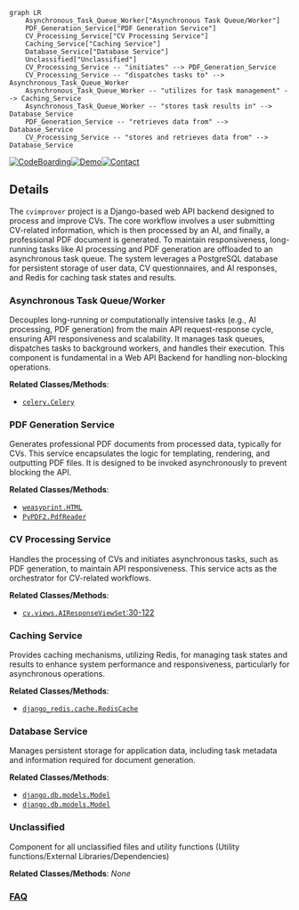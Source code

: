 ```mermaid
graph LR
    Asynchronous_Task_Queue_Worker["Asynchronous Task Queue/Worker"]
    PDF_Generation_Service["PDF Generation Service"]
    CV_Processing_Service["CV Processing Service"]
    Caching_Service["Caching Service"]
    Database_Service["Database Service"]
    Unclassified["Unclassified"]
    CV_Processing_Service -- "initiates" --> PDF_Generation_Service
    CV_Processing_Service -- "dispatches tasks to" --> Asynchronous_Task_Queue_Worker
    Asynchronous_Task_Queue_Worker -- "utilizes for task management" --> Caching_Service
    Asynchronous_Task_Queue_Worker -- "stores task results in" --> Database_Service
    PDF_Generation_Service -- "retrieves data from" --> Database_Service
    CV_Processing_Service -- "stores and retrieves data from" --> Database_Service
```

[![CodeBoarding](https://img.shields.io/badge/Generated%20by-CodeBoarding-9cf?style=flat-square)](https://github.com/CodeBoarding/CodeBoarding)[![Demo](https://img.shields.io/badge/Try%20our-Demo-blue?style=flat-square)](https://www.codeboarding.org/diagrams)[![Contact](https://img.shields.io/badge/Contact%20us%20-%20contact@codeboarding.org-lightgrey?style=flat-square)](mailto:contact@codeboarding.org)

## Details

The `cvimprover` project is a Django-based web API backend designed to process and improve CVs. The core workflow involves a user submitting CV-related information, which is then processed by an AI, and finally, a professional PDF document is generated. To maintain responsiveness, long-running tasks like AI processing and PDF generation are offloaded to an asynchronous task queue. The system leverages a PostgreSQL database for persistent storage of user data, CV questionnaires, and AI responses, and Redis for caching task states and results.

### Asynchronous Task Queue/Worker
Decouples long-running or computationally intensive tasks (e.g., AI processing, PDF generation) from the main API request-response cycle, ensuring API responsiveness and scalability. It manages task queues, dispatches tasks to background workers, and handles their execution. This component is fundamental in a Web API Backend for handling non-blocking operations.


**Related Classes/Methods**:

- <a href="https://github.com/CVImprover/cvimprover-api/blob/maincvimprover/celery.py" target="_blank" rel="noopener noreferrer">`celery.Celery`</a>


### PDF Generation Service
Generates professional PDF documents from processed data, typically for CVs. This service encapsulates the logic for templating, rendering, and outputting PDF files. It is designed to be invoked asynchronously to prevent blocking the API.


**Related Classes/Methods**:

- <a href="https://github.com/CVImprover/cvimprover-api/blob/maincv/views.py" target="_blank" rel="noopener noreferrer">`weasyprint.HTML`</a>
- <a href="https://github.com/CVImprover/cvimprover-api/blob/maincv/views.py" target="_blank" rel="noopener noreferrer">`PyPDF2.PdfReader`</a>


### CV Processing Service
Handles the processing of CVs and initiates asynchronous tasks, such as PDF generation, to maintain API responsiveness. This service acts as the orchestrator for CV-related workflows.


**Related Classes/Methods**:

- <a href="https://github.com/CVImprover/cvimprover-api/blob/maincv/views.py#L30-L122" target="_blank" rel="noopener noreferrer">`cv.views.AIResponseViewSet`:30-122</a>


### Caching Service
Provides caching mechanisms, utilizing Redis, for managing task states and results to enhance system performance and responsiveness, particularly for asynchronous operations.


**Related Classes/Methods**:

- <a href="https://github.com/CVImprover/cvimprover-api/blob/maincvimprover/settings.py" target="_blank" rel="noopener noreferrer">`django_redis.cache.RedisCache`</a>


### Database Service
Manages persistent storage for application data, including task metadata and information required for document generation.


**Related Classes/Methods**:

- <a href="https://github.com/CVImprover/cvimprover-api/blob/maincv/models.py" target="_blank" rel="noopener noreferrer">`django.db.models.Model`</a>
- <a href="https://github.com/CVImprover/cvimprover-api/blob/maincore/models.py" target="_blank" rel="noopener noreferrer">`django.db.models.Model`</a>


### Unclassified
Component for all unclassified files and utility functions (Utility functions/External Libraries/Dependencies)


**Related Classes/Methods**: _None_



### [FAQ](https://github.com/CodeBoarding/GeneratedOnBoardings/tree/main?tab=readme-ov-file#faq)